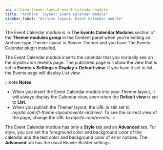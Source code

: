 ```yaml
---
id: archive-themer-layout-event-calendar-module
title: "Archive  layout: Event Calendar module"
sidebar_label: "Archive layout: Event Calendar module"
---
```


The Event Calendar module is in **The Events Calendar Modules** section of the **Themer modules group** in the Content panel when you're editing an Archive-type Themer layout in Beaver Themer and you have The Events Calendar plugin installed.

The Event Calendar module inserts the calendar that you normally see on the _mysite.com_ /events page. The published page will show the view that is set in **Events > Settings > Display > Default view.** If you have it set to list, the Events page will display List view.

:::note **Notes**

  * When you insert the Event Calendar module into your Themer layout, it will always display the Calendar view, even when the **Default view** is set to **List**.
  * When you publish the Themer layout, the URL is still set to _mysite.com/fl-theme-layout/events-archive/_. To see the correct view of the page, change the URL to _mysite.com/events_.
:::

The Event Calendar module has only a **Style** tab and an **Advanced** tab. For style, you can set the foreground color and background color of the calendar and the text color and background color of error notices. The **Advanced** tab has the usual Beaver Builder settings.

